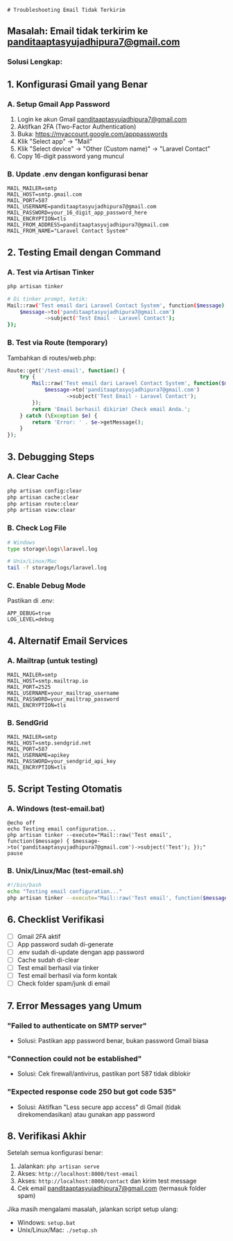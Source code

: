     # Troubleshooting Email Tidak Terkirim

## Masalah: Email tidak terkirim ke panditaaptasyujadhipura7@gmail.com

### Solusi Lengkap:

## 1. Konfigurasi Gmail yang Benar

### A. Setup Gmail App Password
1. Login ke akun Gmail panditaaptasyujadhipura7@gmail.com
2. Aktifkan 2FA (Two-Factor Authentication)
3. Buka: https://myaccount.google.com/apppasswords
4. Klik "Select app" → "Mail"
5. Klik "Select device" → "Other (Custom name)" → "Laravel Contact"
6. Copy 16-digit password yang muncul

### B. Update .env dengan konfigurasi benar
```env
MAIL_MAILER=smtp
MAIL_HOST=smtp.gmail.com
MAIL_PORT=587
MAIL_USERNAME=panditaaptasyujadhipura7@gmail.com
MAIL_PASSWORD=your_16_digit_app_password_here
MAIL_ENCRYPTION=tls
MAIL_FROM_ADDRESS=panditaaptasyujadhipura7@gmail.com
MAIL_FROM_NAME="Laravel Contact System"
```

## 2. Testing Email dengan Command

### A. Test via Artisan Tinker
```bash
php artisan tinker

# Di tinker prompt, ketik:
Mail::raw('Test email dari Laravel Contact System', function($message) {
    $message->to('panditaaptasyujadhipura7@gmail.com')
            ->subject('Test Email - Laravel Contact');
});
```

### B. Test via Route (temporary)
Tambahkan di routes/web.php:
```php
Route::get('/test-email', function() {
    try {
        Mail::raw('Test email dari Laravel Contact System', function($message) {
            $message->to('panditaaptasyujadhipura7@gmail.com')
                   ->subject('Test Email - Laravel Contact');
        });
        return 'Email berhasil dikirim! Check email Anda.';
    } catch (\Exception $e) {
        return 'Error: ' . $e->getMessage();
    }
});
```

## 3. Debugging Steps

### A. Clear Cache
```bash
php artisan config:clear
php artisan cache:clear
php artisan route:clear
php artisan view:clear
```

### B. Check Log File
```bash
# Windows
type storage\logs\laravel.log

# Unix/Linux/Mac
tail -f storage/logs/laravel.log
```

### C. Enable Debug Mode
Pastikan di .env:
```env
APP_DEBUG=true
LOG_LEVEL=debug
```

## 4. Alternatif Email Services

### A. Mailtrap (untuk testing)
```env
MAIL_MAILER=smtp
MAIL_HOST=smtp.mailtrap.io
MAIL_PORT=2525
MAIL_USERNAME=your_mailtrap_username
MAIL_PASSWORD=your_mailtrap_password
MAIL_ENCRYPTION=tls
```

### B. SendGrid
```env
MAIL_MAILER=smtp
MAIL_HOST=smtp.sendgrid.net
MAIL_PORT=587
MAIL_USERNAME=apikey
MAIL_PASSWORD=your_sendgrid_api_key
MAIL_ENCRYPTION=tls
```

## 5. Script Testing Otomatis

### A. Windows (test-email.bat)
```batch
@echo off
echo Testing email configuration...
php artisan tinker --execute="Mail::raw('Test email', function($message) { $message->to('panditaaptasyujadhipura7@gmail.com')->subject('Test'); });"
pause
```

### B. Unix/Linux/Mac (test-email.sh)
```bash
#!/bin/bash
echo "Testing email configuration..."
php artisan tinker --execute="Mail::raw('Test email', function($message) { \$message->to('panditaaptasyujadhipura7@gmail.com')->subject('Test'); });"
```

## 6. Checklist Verifikasi

- [ ] Gmail 2FA aktif
- [ ] App password sudah di-generate
- [ ] .env sudah di-update dengan app password
- [ ] Cache sudah di-clear
- [ ] Test email berhasil via tinker
- [ ] Test email berhasil via form kontak
- [ ] Check folder spam/junk di email

## 7. Error Messages yang Umum

### "Failed to authenticate on SMTP server"
- Solusi: Pastikan app password benar, bukan password Gmail biasa

### "Connection could not be established"
- Solusi: Cek firewall/antivirus, pastikan port 587 tidak diblokir

### "Expected response code 250 but got code 535"
- Solusi: Aktifkan "Less secure app access" di Gmail (tidak direkomendasikan) atau gunakan app password

## 8. Verifikasi Akhir

Setelah semua konfigurasi benar:
1. Jalankan: `php artisan serve`
2. Akses: `http://localhost:8000/test-email`
3. Akses: `http://localhost:8000/contact` dan kirim test message
4. Cek email panditaaptasyujadhipura7@gmail.com (termasuk folder spam)

Jika masih mengalami masalah, jalankan script setup ulang:
- Windows: `setup.bat`
- Unix/Linux/Mac: `./setup.sh`
